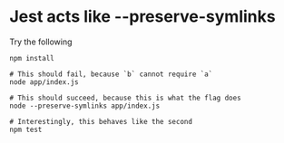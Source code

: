 # Jest acts like --preserve-symlinks

Try the following

```
npm install

# This should fail, because `b` cannot require `a`
node app/index.js

# This should succeed, because this is what the flag does
node --preserve-symlinks app/index.js

# Interestingly, this behaves like the second
npm test
```
